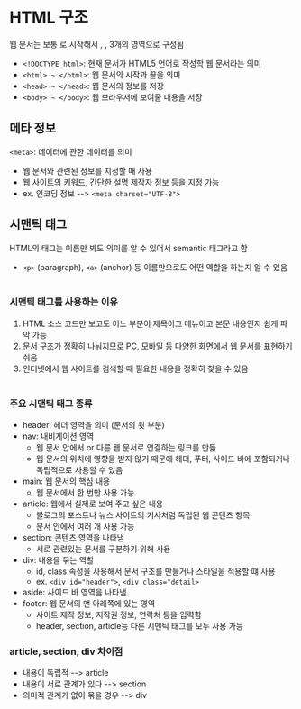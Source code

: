 # HTML 구조

웹 문서는 보통 <!DOCTYPE html>로 시작해서 <html>, <head>, <body> 3개의 영역으로 구성됨

- ```<!DOCTYPE html>```: 현재 문서가 HTML5 언어로 작성학 웹 문서라는 의미
- ```<html> ~ </html>```: 웹 문서의 시작과 끝을 의미
- ```<head> ~ </head>```: 웹 문서의 정보를 저장
- ```<body> ~ </body>```: 웹 브라우저에 보여줄 내용을 저장

## 메타 정보 
```<meta>```: 데이터에 관한 데이터를 의미
- 웹 문서와 관련된 정보를 지정할 때 사용
- 웹 사이트의 키워드, 간단한 설명 제작자 정보 등을 지정 가능
-  ex. 인코딩 정보 --> ```<meta charset="UTF-8">```
   
## 시맨틱 태그 
HTML의 태그는 이름만 봐도 의미를 알 수 있어서 semantic 태그라고 함 
- ```<p>``` (paragraph), ```<a>``` (anchor) 등 이름만으로도 어떤 역할을 하는지 알 수 있음
<br><br>
  
### 시맨틱 태그를 사용하는 이유
1. HTML 소스 코드만 보고도 어느 부분이 제목이고 메뉴이고 본문 내용인지 쉽게 파악 가능
2. 문서 구조가 정확히 나눠지므로 PC, 모바일 등 다양한 화면에서 웹 문서를 표현하기 쉬움
3. 인터넷에서 웹 사이트를 검색할 때 필요한 내용을 정확히 찾을 수 있음
<br><br>
   
### 주요 시맨틱 태그 종류
- header: 헤더 영역을 의미 (문서의 윗 부분)
- nav: 내비게이션 영역
    + 웹 문서 안에서 or 다른 웹 문서로 연결하는 링크를 만듦
    + 웹 문서의 위치에 영향을 받지 않기 때문에 헤더, 푸터, 사이드 바에 포함되거나 독립적으로 사용할 수 있음
- main: 웹 문서의 핵심 내용
    + 웹 문서에서 한 번만 사용 가능
- article: 웹에서 실제로 보여 주고 싶은 내용
    + 블로그의 포스트나 뉴스 사이트의 기사처럼 독립된 웹 콘텐츠 항목
    + 문서 안에서 여러 개 사용 가능
- section: 콘텐츠 영역을 나타냄
    + 서로 관련있는 문서를 구분하기 위해 사용 
- div: 내용을 묶는 역할
    + id, class 속성을 사용해서 문서 구조를 만들거나 스타일을 적용할 떄 사용
    + ex. ```<div id="header">```, ```<div class="detail>```
- aside: 사이드 바 영역을 나타냄
- footer: 웹 문서의 맨 아래쪽에 있는 영역
    + 사이트 제작 정보, 저작권 정보, 연락처 등을 입력함
    + header, section, article등 다른 시맨틱 태그를 모두 사용 가능
    
### article, section, div 차이점
+ 내용이 독립적 --> article
+ 내용이 서로 관계가 있다 --> section
+ 의미적 관계가 없이 묶을 경우 --> div